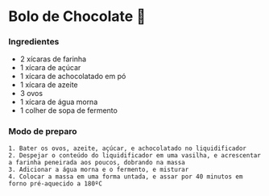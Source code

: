 # Bolo de Chocolate :chocolate_bar:

### Ingredientes

- 2 xícaras de farinha
- 1 xícara de açúcar
- 1 xícara de achocolatado em pó
- 1 xícara de azeite
- 3 ovos
- 1 xícara de água morna
- 1 colher de sopa de fermento



### Modo de preparo

	1. Bater os ovos, azeite, açúcar, e achocolatado no liquidificador
 	2. Despejar o conteúdo do liquidificador em uma vasilha, e acrescentar a farinha peneirada aos poucos, dobrando na massa
 	3. Adicionar a água morna e o fermento, e misturar
 	4. Colocar a massa em uma forma untada, e assar por 40 minutos em forno pré-aquecido a 180ºC

